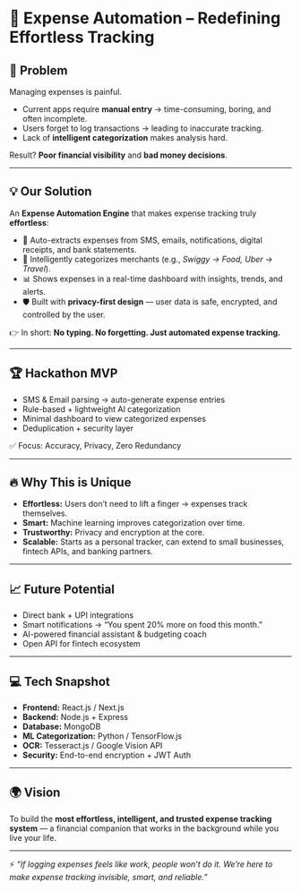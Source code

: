 
# 💸 Expense Automation – Redefining Effortless Tracking

## 🎯 Problem

Managing expenses is painful.

* Current apps require **manual entry** → time-consuming, boring, and often incomplete.
* Users forget to log transactions → leading to inaccurate tracking.
* Lack of **intelligent categorization** makes analysis hard.

Result? **Poor financial visibility** and **bad money decisions**.

---

## 💡 Our Solution

An **Expense Automation Engine** that makes expense tracking truly **effortless**:

* 🔄 Auto-extracts expenses from SMS, emails, notifications, digital receipts, and bank statements.
* 🧠 Intelligently categorizes merchants (e.g., *Swiggy → Food, Uber → Travel*).
* 📊 Shows expenses in a real-time dashboard with insights, trends, and alerts.
* 🛡 Built with **privacy-first design** — user data is safe, encrypted, and controlled by the user.

👉 In short: **No typing. No forgetting. Just automated expense tracking.**

---

## 🏆 Hackathon MVP

* SMS & Email parsing → auto-generate expense entries
* Rule-based + lightweight AI categorization
* Minimal dashboard to view categorized expenses
* Deduplication + security layer

✅ Focus: Accuracy, Privacy, Zero Redundancy

---

## 🔥 Why This is Unique

* **Effortless:** Users don’t need to lift a finger → expenses track themselves.
* **Smart:** Machine learning improves categorization over time.
* **Trustworthy:** Privacy and encryption at the core.
* **Scalable:** Starts as a personal tracker, can extend to small businesses, fintech APIs, and banking partners.

---

## 📈 Future Potential

* Direct bank + UPI integrations
* Smart notifications → “You spent 20% more on food this month.”
* AI-powered financial assistant & budgeting coach
* Open API for fintech ecosystem

---

## 💻 Tech Snapshot

* **Frontend:** React.js / Next.js
* **Backend:** Node.js + Express
* **Database:** MongoDB
* **ML Categorization:** Python / TensorFlow\.js
* **OCR:** Tesseract.js / Google Vision API
* **Security:** End-to-end encryption + JWT Auth

---

## 🌍 Vision

To build the **most effortless, intelligent, and trusted expense tracking system** — a financial companion that works in the background while you live your life.

---

⚡ *“If logging expenses feels like work, people won’t do it.
We’re here to make expense tracking invisible, smart, and reliable.”*

 